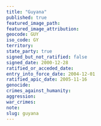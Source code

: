 ```yaml
---
title: "Guyana"
published: true
featured_image_path:
featured_image_attribution:
geocode: GUY
iso_code: GY
territory:
state_party: true
signed_but_not_ratified: false
signed_date: 2000-12-28
ratified_or_acceded_date:
entry_into_force_date: 2004-12-01
ratified_apic_date: 2005-11-16
genocide:
crimes_against_humanity:
aggression:
war_crimes:
note:
slug: guyana
---
```

